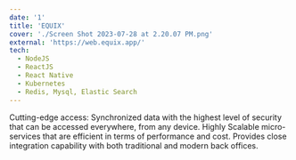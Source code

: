 ```yaml
---
date: '1'
title: 'EQUIX'
cover: './Screen Shot 2023-07-28 at 2.20.07 PM.png'
external: 'https://web.equix.app/'
tech:
  - NodeJS
  - ReactJS
  - React Native
  - Kubernetes
  - Redis, Mysql, Elastic Search
---
```


Cutting-edge access: Synchronized data with the highest level of security that can be accessed everywhere, from any device.
Highly Scalable micro-services that are efficient in terms of performance and cost.
​Provides close integration capability with both traditional and modern back offices.
